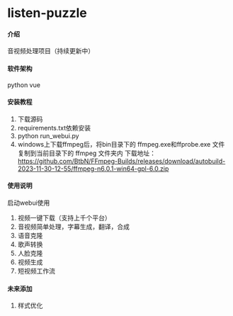 # listen-puzzle

#### 介绍
音视频处理项目（持续更新中）

#### 软件架构
python
vue

#### 安装教程

1.  下载源码
2.  requirements.txt依赖安装
3.  python run_webui.py
4. windows上下载ffmpeg后，将bin目录下的 ffmpeg.exe和ffprobe.exe 文件复制到当前目录下的 ffmpeg 文件夹内
   下载地址：https://github.com/BtbN/FFmpeg-Builds/releases/download/autobuild-2023-11-30-12-55/ffmpeg-n6.0.1-win64-gpl-6.0.zip

#### 使用说明

启动webui使用
1. 视频一键下载（支持上千个平台）
2. 音视频简单处理，字幕生成，翻译，合成
3. 语音克隆
4. 歌声转换
5. 人脸克隆
6. 视频生成
7. 短视频工作流

#### 未来添加
1. 样式优化